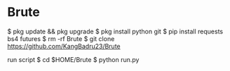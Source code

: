 # Brute



$ pkg update && pkg upgrade
$ pkg install python git
$ pip install requests bs4 futures
$ rm -rf Brute
$ git clone https://github.com/KangBadru23/Brute


run script
$ cd $HOME/Brute
$ python run.py
